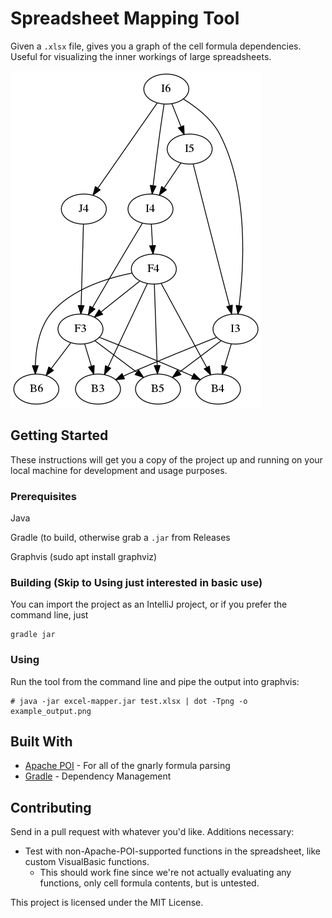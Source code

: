 # Spreadsheet Mapping Tool
Given a `.xlsx` file, gives you a graph of the cell formula dependencies. Useful for visualizing the inner workings of large spreadsheets.

![Example rendered graph](/example_output.png?raw=true "Example Graph")

## Getting Started

These instructions will get you a copy of the project up and running on your local machine for development and usage purposes.

### Prerequisites
Java

Gradle (to build, otherwise grab a `.jar` from Releases

Graphvis (sudo apt install graphviz)


### Building (Skip to Using just interested in basic use)

You can import the project as an IntelliJ project, or if you prefer the command line, just

```
gradle jar
```

### Using
Run the tool from the command line and pipe the output into graphvis:

```
# java -jar excel-mapper.jar test.xlsx | dot -Tpng -o example_output.png
```


## Built With

* [Apache POI](https://poi.apache.org/) - For all of the gnarly formula parsing
* [Gradle](https://maven.apache.org/) - Dependency Management

## Contributing

Send in a pull request with whatever you'd like. Additions necessary:
* Test with non-Apache-POI-supported functions in the spreadsheet, like custom VisualBasic functions.
  * This should work fine since we're not actually evaluating any functions, only cell formula contents, but is untested.

This project is licensed under the MIT License.

